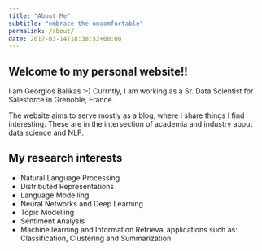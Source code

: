 ```yaml
---
title: "About Me"
subtitle: "embrace the uncomfortable"
permalink: /about/
date: 2017-03-14T18:38:52+00:00
---
```


## Welcome to my personal website!!

I am Georgios Balikas :-) 
Currntly, I am working as a Sr. Data Scientist for Salesforce in Grenoble, France.

The website aims to serve mostly as a blog, where I share things I find interesting. 
These are in the intersection of academia and industry about data science and NLP. 

## My research interests
- Natural Language Processing
- Distributed Representations
- Language Modelling
- Neural Networks and Deep Learning
- Topic Modelling
- Sentiment Analysis
- Machine learning and Information Retrieval applications such as: Classification, Clustering and Summarization

